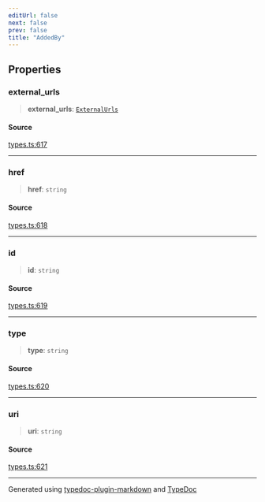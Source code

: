 ```yaml
---
editUrl: false
next: false
prev: false
title: "AddedBy"
---
```


## Properties

### external\_urls

> **external\_urls**: [`ExternalUrls`](/api/interfaces/externalurls/)

#### Source

[types.ts:617](https://github.com/fostertheweb/spotify-web-sdk/blob/eb6b780/src/types.ts#L617)

***

### href

> **href**: `string`

#### Source

[types.ts:618](https://github.com/fostertheweb/spotify-web-sdk/blob/eb6b780/src/types.ts#L618)

***

### id

> **id**: `string`

#### Source

[types.ts:619](https://github.com/fostertheweb/spotify-web-sdk/blob/eb6b780/src/types.ts#L619)

***

### type

> **type**: `string`

#### Source

[types.ts:620](https://github.com/fostertheweb/spotify-web-sdk/blob/eb6b780/src/types.ts#L620)

***

### uri

> **uri**: `string`

#### Source

[types.ts:621](https://github.com/fostertheweb/spotify-web-sdk/blob/eb6b780/src/types.ts#L621)

***

Generated using [typedoc-plugin-markdown](https://www.npmjs.com/package/typedoc-plugin-markdown) and [TypeDoc](https://typedoc.org/)

